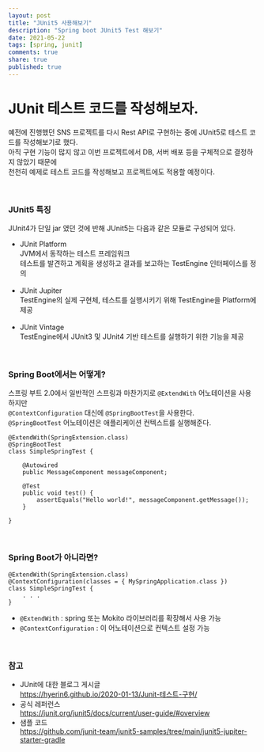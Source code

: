 ```yaml
---
layout: post
title: "JUnit5 사용해보기"  
description: "Spring boot JUnit5 Test 해보기"
date: 2021-05-22
tags: [spring, junit]
comments: true
share: true
published: true
---
```


# JUnit 테스트 코드를 작성해보자.        

예전에 진행했던 SNS 프로젝트를 다시 Rest API로 구현하는 중에 JUnit5로 테스트 코드를 작성해보기로 했다.            
아직 구현 기능이 많지 않고 이번 프로젝트에서 DB, 서버 배포 등을 구체적으로 결정하지 않았기 때문에    
천천히 예제로 테스트 코드를 작성해보고 프로젝트에도 적용할 예정이다.   

<br />       

### JUnit5 특징    
JUnit4가 단일 jar 였던 것에 반해 JUnit5는 다음과 같은 모듈로 구성되어 있다.     

* JUnit Platform      
JVM에서 동작하는 테스트 프레임워크      
테스트를 발견하고 계획을 생성하고 결과를 보고하는 TestEngine 인터페이스를 정의        
  <br />
* JUnit Jupiter        
TestEngine의 실제 구현체, 테스트를 실행시키기 위해 TestEngine을 Platform에 제공    
  <br />
* JUnit Vintage       
TestEngine에서 JUnit3 및 JUnit4 기반 테스트를 실행하기 위한 기능을 제공     
  

<br />    


### Spring Boot에서는 어떻게?  
스프링 부트 2.0에서 일반적인 스프링과 마찬가지로 `@ExtendWith` 어노테이션을 사용하지만    
`@ContextConfiguration` 대신에 `@SpringBootTest`을 사용한다.   
`@SpringBootTest` 어노테이션은 애플리케이션 컨텍스트를 실행해준다.  

```
@ExtendWith(SpringExtension.class)
@SpringBootTest
class SimpleSpringTest {

    @Autowired
    public MessageComponent messageComponent;

    @Test
    public void test() {
        assertEquals("Hello world!", messageComponent.getMessage());
    }

}
```


<br />    


### Spring Boot가 아니라면?       
```
@ExtendWith(SpringExtension.class)
@ContextConfiguration(classes = { MySpringApplication.class })
class SimpleSpringTest {
    . . .
}
```
  
* `@ExtendWith` : spring 또는 Mokito 라이브러리를 확장해서 사용 가능         
* `@ContextConfiguration` : 이 어노테이션으로 컨텍스트 설정 가능      


<br />      


### 참고   

* JUnit에 대한 블로그 게시글   
  <https://hyerin6.github.io/2020-01-13/Junit-테스트-구현/>          
* 공식 레퍼런스     
  <https://junit.org/junit5/docs/current/user-guide/#overview>           
* 샘플 코드   
  <https://github.com/junit-team/junit5-samples/tree/main/junit5-jupiter-starter-gradle>        

<br />     
